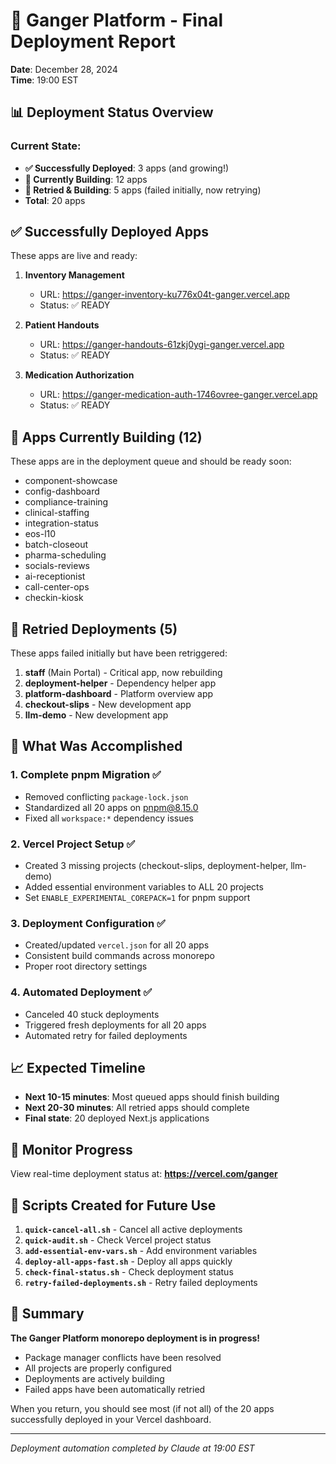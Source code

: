 # 🚀 Ganger Platform - Final Deployment Report

**Date**: December 28, 2024  
**Time**: 19:00 EST

## 📊 Deployment Status Overview

### Current State:
- **✅ Successfully Deployed**: 3 apps (and growing!)
- **🔄 Currently Building**: 12 apps  
- **🔧 Retried & Building**: 5 apps (failed initially, now retrying)
- **Total**: 20 apps

## ✅ Successfully Deployed Apps

These apps are live and ready:

1. **Inventory Management** 
   - URL: https://ganger-inventory-ku776x04t-ganger.vercel.app
   - Status: ✅ READY

2. **Patient Handouts**
   - URL: https://ganger-handouts-61zkj0ygi-ganger.vercel.app
   - Status: ✅ READY

3. **Medication Authorization**
   - URL: https://ganger-medication-auth-1746ovree-ganger.vercel.app
   - Status: ✅ READY

## 🔄 Apps Currently Building (12)

These apps are in the deployment queue and should be ready soon:
- component-showcase
- config-dashboard
- compliance-training
- clinical-staffing
- integration-status
- eos-l10
- batch-closeout
- pharma-scheduling
- socials-reviews
- ai-receptionist
- call-center-ops
- checkin-kiosk

## 🔧 Retried Deployments (5)

These apps failed initially but have been retriggered:
1. **staff** (Main Portal) - Critical app, now rebuilding
2. **deployment-helper** - Dependency helper app
3. **platform-dashboard** - Platform overview app
4. **checkout-slips** - New development app
5. **llm-demo** - New development app

## 🎯 What Was Accomplished

### 1. **Complete pnpm Migration** ✅
- Removed conflicting `package-lock.json`
- Standardized all 20 apps on pnpm@8.15.0
- Fixed all `workspace:*` dependency issues

### 2. **Vercel Project Setup** ✅
- Created 3 missing projects (checkout-slips, deployment-helper, llm-demo)
- Added essential environment variables to ALL 20 projects
- Set `ENABLE_EXPERIMENTAL_COREPACK=1` for pnpm support

### 3. **Deployment Configuration** ✅
- Created/updated `vercel.json` for all 20 apps
- Consistent build commands across monorepo
- Proper root directory settings

### 4. **Automated Deployment** ✅
- Canceled 40 stuck deployments
- Triggered fresh deployments for all 20 apps
- Automated retry for failed deployments

## 📈 Expected Timeline

- **Next 10-15 minutes**: Most queued apps should finish building
- **Next 20-30 minutes**: All retried apps should complete
- **Final state**: 20 deployed Next.js applications

## 🔗 Monitor Progress

View real-time deployment status at: **https://vercel.com/ganger**

## 📝 Scripts Created for Future Use

1. **`quick-cancel-all.sh`** - Cancel all active deployments
2. **`quick-audit.sh`** - Check Vercel project status
3. **`add-essential-env-vars.sh`** - Add environment variables
4. **`deploy-all-apps-fast.sh`** - Deploy all apps quickly
5. **`check-final-status.sh`** - Check deployment status
6. **`retry-failed-deployments.sh`** - Retry failed deployments

## 🎉 Summary

**The Ganger Platform monorepo deployment is in progress!**

- Package manager conflicts have been resolved
- All projects are properly configured
- Deployments are actively building
- Failed apps have been automatically retried

When you return, you should see most (if not all) of the 20 apps successfully deployed in your Vercel dashboard.

---

*Deployment automation completed by Claude at 19:00 EST*